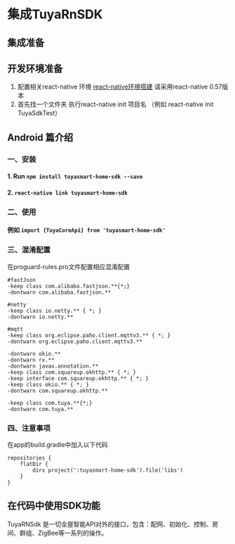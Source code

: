 # 集成TuyaRnSDK
## 集成准备
## 开发环境准备
1. 配置相关react-native 环境 [react-native环境搭建](https://reactnative.cn/docs/getting-started.html)  请采用react-native 0.57版本
2. 首先找一个文件夹 执行react-native init 项目名
（例如 react-native init TuyaSdkTest）

## Android 篇介绍

### 一、安装
#### 1. Run `npm install tuyasmart-home-sdk --save`
#### 2. `react-native link tuyasmart-home-sdk`

### 二、使用
#### 例如 `import {TuyaCoreApi} from 'tuyasmart-home-sdk'`

### 三、混淆配置

在proguard-rules.pro文件配置相应混淆配置

```shell
#fastJson
-keep class com.alibaba.fastjson.**{*;}
-dontwarn com.alibaba.fastjson.**

#netty
-keep class io.netty.** { *; }
-dontwarn io.netty.**

#mqtt
-keep class org.eclipse.paho.client.mqttv3.** { *; }
-dontwarn org.eclipse.paho.client.mqttv3.**

-dontwarn okio.**
-dontwarn rx.**
-dontwarn javax.annotation.**
-keep class com.squareup.okhttp.** { *; }
-keep interface com.squareup.okhttp.** { *; }
-keep class okio.** { *; }
-dontwarn com.squareup.okhttp.**

-keep class com.tuya.**{*;}
-dontwarn com.tuya.**
```

### 四、注意事项
在app的build.gradle中加入以下代码

```
repositories {
    flatDir {
        dirs project(':tuyasmart-home-sdk').file('libs')
    }
}
```

## 在代码中使用SDK功能

TuyaRNSdk 是一切全屋智能API对外的接口，包含：配网、初始化、控制、房间、群组、ZigBee等一系列的操作。




